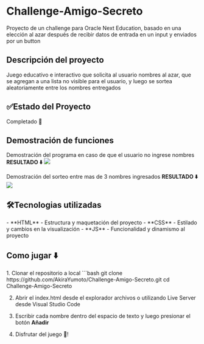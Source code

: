 # Challenge-Amigo-Secreto
Proyecto de un challenge para Oracle Next Education, basado en una elección al azar después de recibir datos de entrada en un input y enviados por un button


<h2>Descripción del proyecto</h2>

Juego educativo e interactivo que solicita al usuario nombres al azar, que se agregan a una lista no visible para el usuario, y luego se sortea aleatoriamente entre los nombres entregados

<h2>✅Estado del Proyecto</h2>

Completado 💯

<h2>Demostración de funciones</h2>
Demostración del programa en caso de que el usuario no ingrese nombres
<strong>RESULTADO ⬇️</strong>
<img src="assets/Demostración fallida.png">

Demostración del sorteo entre mas de 3 nombres ingresados
<strong>RESULTADO ⬇️</strong>
<img src="assets/Demostración exitosa.png">

<h2>🛠️Tecnologias utilizadas</h2>
- **HTML** - Estructura y maquetación del proyecto
- **CSS** - Estilado y cambios en la visualización
- **JS** - Funcionalidad y dinamismo al proyecto

<h2>Como jugar ⬇️</h2>
1. Clonar el repositorio a local 
```bash
    git clone https://github.com/AkiraYumoto/Challenge-Amigo-Secreto.git
    cd Challenge-Amigo-Secreto

2. Abrir el index.html desde el explorador archivos o utilizando Live Server desde Visual Studio Code

3. Escribir cada nombre dentro del espacio de texto y luego presionar el botón <strong>Añadir</strong> 

4. Disfrutar del juego 🎊!